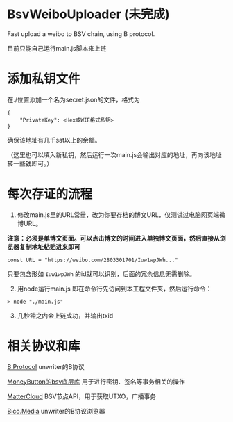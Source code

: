 # BsvWeiboUploader (未完成)
 Fast upload a weibo to BSV chain, using B protocol.

目前只能自己运行main.js脚本来上链

# 添加私钥文件
在./位置添加一个名为secret.json的文件，格式为
```
{
    "PrivateKey": <Hex或WIF格式私钥>
}
```

确保该地址有几千sat以上的余额。

（这里也可以填入新私钥，然后运行一次main.js会输出对应的地址，再向该地址转一些钱即可。）

# 每次存证的流程

1. 修改main.js里的URL常量，改为你要存档的博文URL，仅测试过电脑网页端微博URL。

**注意：必须是单博文页面。可以点击博文的时间进入单独博文页面，然后直接从浏览器复制地址粘贴进来即可**

```
const URL = "https://weibo.com/2803301701/Iuw1wpJWh..."
```

只要包含形如 `Iuw1wpJWh` 的id就可以识别，后面的冗余信息无需删除。

2. 用node运行main.js
即在命令行先访问到本工程文件夹，然后运行命令：
```
> node "./main.js"
```

3. 几秒钟之内会上链成功，并输出txid


# 相关协议和库

[B Protocol](https://github.com/unwriter/B) unwriter的B协议

[MoneyButton的bsv底层库](https://docs.moneybutton.com) 用于进行密钥、签名等事务相关的操作

[MatterCloud](https://www.mattercloud.net) BSV节点API，用于获取UTXO，广播事务

[Bico.Media](https://bico.media) unwriter的B协议浏览器